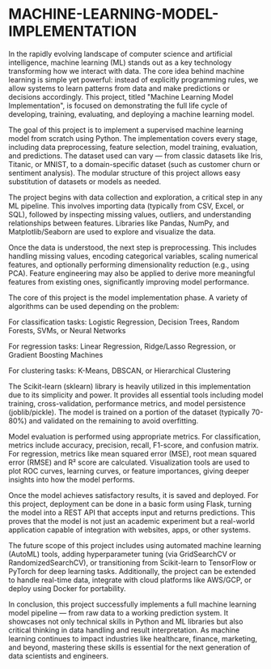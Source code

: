 # MACHINE-LEARNING-MODEL-IMPLEMENTATION


In the rapidly evolving landscape of computer science and artificial intelligence, machine learning (ML) stands out as a key technology transforming how we interact with data. The core idea behind machine learning is simple yet powerful: instead of explicitly programming rules, we allow systems to learn patterns from data and make predictions or decisions accordingly. This project, titled "Machine Learning Model Implementation", is focused on demonstrating the full life cycle of developing, training, evaluating, and deploying a machine learning model.

The goal of this project is to implement a supervised machine learning model from scratch using Python. The implementation covers every stage, including data preprocessing, feature selection, model training, evaluation, and predictions. The dataset used can vary — from classic datasets like Iris, Titanic, or MNIST, to a domain-specific dataset (such as customer churn or sentiment analysis). The modular structure of this project allows easy substitution of datasets or models as needed.

The project begins with data collection and exploration, a critical step in any ML pipeline. This involves importing data (typically from CSV, Excel, or SQL), followed by inspecting missing values, outliers, and understanding relationships between features. Libraries like Pandas, NumPy, and Matplotlib/Seaborn are used to explore and visualize the data.

Once the data is understood, the next step is preprocessing. This includes handling missing values, encoding categorical variables, scaling numerical features, and optionally performing dimensionality reduction (e.g., using PCA). Feature engineering may also be applied to derive more meaningful features from existing ones, significantly improving model performance.

The core of this project is the model implementation phase. A variety of algorithms can be used depending on the problem:

For classification tasks: Logistic Regression, Decision Trees, Random Forests, SVMs, or Neural Networks

For regression tasks: Linear Regression, Ridge/Lasso Regression, or Gradient Boosting Machines

For clustering tasks: K-Means, DBSCAN, or Hierarchical Clustering

The Scikit-learn (sklearn) library is heavily utilized in this implementation due to its simplicity and power. It provides all essential tools including model training, cross-validation, performance metrics, and model persistence (joblib/pickle). The model is trained on a portion of the dataset (typically 70-80%) and validated on the remaining to avoid overfitting.

Model evaluation is performed using appropriate metrics. For classification, metrics include accuracy, precision, recall, F1-score, and confusion matrix. For regression, metrics like mean squared error (MSE), root mean squared error (RMSE) and R² score are calculated. Visualization tools are used to plot ROC curves, learning curves, or feature importances, giving deeper insights into how the model performs.

Once the model achieves satisfactory results, it is saved and deployed. For this project, deployment can be done in a basic form using Flask, turning the model into a REST API that accepts input and returns predictions. This proves that the model is not just an academic experiment but a real-world application capable of integration with websites, apps, or other systems.

The future scope of this project includes using automated machine learning (AutoML) tools, adding hyperparameter tuning (via GridSearchCV or RandomizedSearchCV), or transitioning from Scikit-learn to TensorFlow or PyTorch for deep learning tasks. Additionally, the project can be extended to handle real-time data, integrate with cloud platforms like AWS/GCP, or deploy using Docker for portability.

In conclusion, this project successfully implements a full machine learning model pipeline — from raw data to a working prediction system. It showcases not only technical skills in Python and ML libraries but also critical thinking in data handling and result interpretation. As machine learning continues to impact industries like healthcare, finance, marketing, and beyond, mastering these skills is essential for the next generation of data scientists and engineers.
